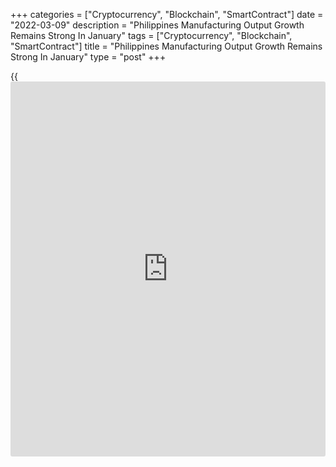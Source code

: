 +++
categories = ["Cryptocurrency", "Blockchain", "SmartContract"]
date = "2022-03-09"
description = "Philippines Manufacturing Output Growth Remains Strong In January"
tags = ["Cryptocurrency", "Blockchain", "SmartContract"]
title = "Philippines Manufacturing Output Growth Remains Strong In January"
type = "post"
+++

{{<iframe id="large-banner" src="https://www.bounty.group/#slide=12.0" width="100%" height="600" scrolling="no" style="border: 0px solid rgb(216, 221, 230); border-radius: 3px;">}}

The Philippines' manufacturing production continued to growth at a
strong, albeit slower than the previous month, pace in January, data
from the Philippine Statistics Authority showed on Wednesday.

The production index value for manufacturing increased 21.3 percent
yearly in January, after a revised 22.1 percent growth in December.

Manufacture of tobacco was the leading contributor among industry
divisions, up 88.1 percent yearly in January, while manufacture of
wearing apparels decreased the most, down 22.4 percent.

The production index volume rose 16.5 percent annually in January after
a 21.3 percent increase in the preceding month.

The manufacturing turnover value annual growth slowed to 14.2 percent
from 21.5 percent. The volume growth eased sharply to 9.8 percent from
20.8 percent.

The average capacity utilization rate for manufacturing sector rose to
67.9 percent from 67.4 percent in the previous month.

Data also showed that the producer prices increased sharply to 4.1
percent year-on-year in January, following a 0.6 percent rise in
December.

For comments and feedback [contact](https://www.playgroundfx.com/contact/): editorial@rtt[news](https://www.letsplayfx.com/blog/forex-news-website/).com

[Economic News][1]

 **What parts of the world are seeing the best (and worst) economic
performances lately? Click[here][2] to check out our [Econ Scorecard][2]
and find out! See up-to-the-moment [ranking](https://www.playgroundfx.com/blog/crypto-exchange-ranking/)s for the best and worst
performers in [GDP][3], [unemployment rate][4], [inflation][5] and much
more.**

   1. www.rtt[news](https://www.letsplayfx.com/blog/forex-news-website/).com/Content/EconomicNews.aspx
   2. www.rtt[news](https://www.letsplayfx.com/blog/forex-news-website/).com/economic-scorecard/world-rank/PPI/highest-performance.aspx
   3. www.rtt[news](https://www.letsplayfx.com/blog/forex-news-website/).com/economic-scorecard/world-rank/GDP/highest-performance.aspx
   4. www.rtt[news](https://www.letsplayfx.com/blog/forex-news-website/).com/economic-scorecard/world-rank/unemployment-rate/lowest-performance.aspx
   5. www.rtt[news](https://www.letsplayfx.com/blog/forex-news-website/).com/economic-scorecard/world-rank/CPI/highest-performance.aspx